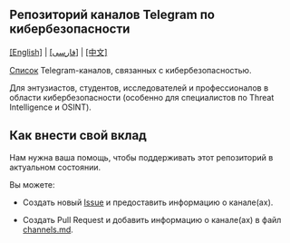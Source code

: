 ## Репозиторий каналов Telegram по кибербезопасности

[[English]](README-en.md) | [[فارسی]](../README.md) | [[中文]](README-zh.md)

[Список](../src/data/channels.md) Telegram-каналов, связанных с кибербезопасностью.

Для энтузиастов, студентов, исследователей и профессионалов в области кибербезопасности (особенно для специалистов по Threat Intelligence и OSINT).

## Как внести свой вклад

Нам нужна ваша помощь, чтобы поддерживать этот репозиторий в актуальном состоянии.

Вы можете:

- Создать новый [Issue](https://github.com/mehrazino/tg-cybersec/issues/new) и предоставить информацию о канале(ах).

- Создать Pull Request и добавить информацию о канале(ах) в файл [channels.md](../src/data/channels.md).